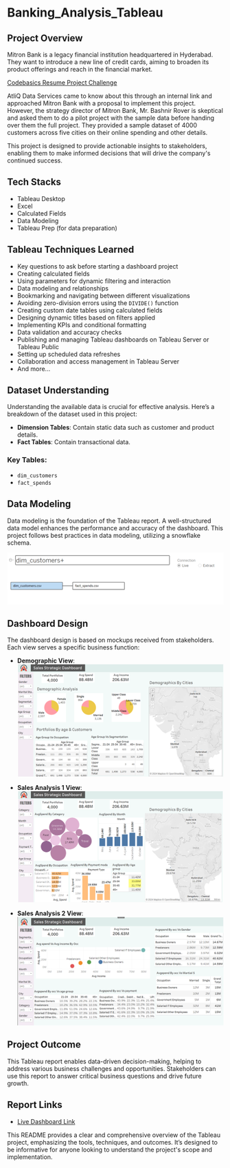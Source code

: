 # Banking_Analysis_Tableau


## Project Overview
Mitron Bank is a legacy financial institution headquartered in Hyderabad. They want to introduce a new line of credit cards, aiming to broaden its product offerings and reach in the financial market. 

[Codebasics Resume Project Challenge](https://codebasics.io/challenge/codebasics-resume-project-challenge/11)

AtliQ Data Services came to know about this through an internal link and approached Mitron Bank with a proposal to implement this project. However, the strategy director of Mitron Bank, Mr. Bashnir Rover is skeptical and asked them to do a pilot project with the sample data before handing over them the full project. They provided a sample dataset of 4000 customers across five cities on their online spending and other details.

This project is designed to provide actionable insights to stakeholders, enabling them to make informed decisions that will drive the company's continued success.

## Tech Stacks
- Tableau Desktop
- Excel
- Calculated Fields
- Data Modeling
- Tableau Prep (for data preparation)

## Tableau Techniques Learned
- Key questions to ask before starting a dashboard project
- Creating calculated fields
- Using parameters for dynamic filtering and interaction
- Data modeling and relationships
- Bookmarking and navigating between different visualizations
- Avoiding zero-division errors using the `DIVIDE()` function
- Creating custom date tables using calculated fields
- Designing dynamic titles based on filters applied
- Implementing KPIs and conditional formatting
- Data validation and accuracy checks
- Publishing and managing Tableau dashboards on Tableau Server or Tableau Public
- Setting up scheduled data refreshes
- Collaboration and access management in Tableau Server
- And more...

## Dataset Understanding
Understanding the available data is crucial for effective analysis. Here’s a breakdown of the dataset used in this project:

- **Dimension Tables**: Contain static data such as customer and product details.
- **Fact Tables**: Contain transactional data.

### Key Tables:
- `dim_customers`
- `fact_spends`

## Data Modeling
Data modeling is the foundation of the Tableau report. A well-structured data model enhances the performance and accuracy of the dashboard. This project follows best practices in data modeling, utilizing a snowflake schema.

<img src="https://github.com/prashantsingh8962/Banking_Analysis_Tableau/blob/main/Resources/data%20model%20.png" class="center">

## Dashboard Design
The dashboard design is based on mockups received from stakeholders. Each view serves a specific business function:

- **Demographic View**: 
  <img src="https://github.com/prashantsingh8962/Banking_Analysis_Tableau/blob/main/Resources/Demographic.png" class="center">

- **Sales Analysis 1 View**: 
  <img src="https://github.com/prashantsingh8962/Banking_Analysis_Tableau/blob/main/Resources/Sale%20analysis1.png" class="center">

- **Sales Analysis 2 View**: 
  <img src="https://github.com/prashantsingh8962/Banking_Analysis_Tableau/blob/main/Resources/sale%20analysis%202.png" class="center">


## Project Outcome
This Tableau report enables data-driven decision-making, helping to address various business challenges and opportunities. Stakeholders can use this report to answer critical business questions and drive future growth.

## Report Links
- [Live Dashboard Link](https://github.com/prashantsingh8962/Banking_Analysis_Tableau/blob/main/Dashboard/My%20Banking%20tableau.twb)


This README provides a clear and comprehensive overview of the Tableau project, emphasizing the tools, techniques, and outcomes. It’s designed to be informative for anyone looking to understand the project's scope and implementation.
